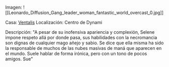 Imagen:
	![[Leonardo_Diffusion_Gang_leader_woman_fantastic_world_overcast_0.jpg]]

Casa: <u>Ventalis</u>
Localización: Centro de Dynami

Descripción:
"A pesar de su inofensiva apariencia y complexión, Selene impone respeto allá por donde pasa, sus habilidades con la necromancia son dignas de cualquier mago añejo y sabio. Se dice que ella misma ha sido la responsable de muchos de las nubes masivas de maná que aparecen en el mundo. Suele hablar de forma irónica, pero con un tono de pocos amigos. Sue"